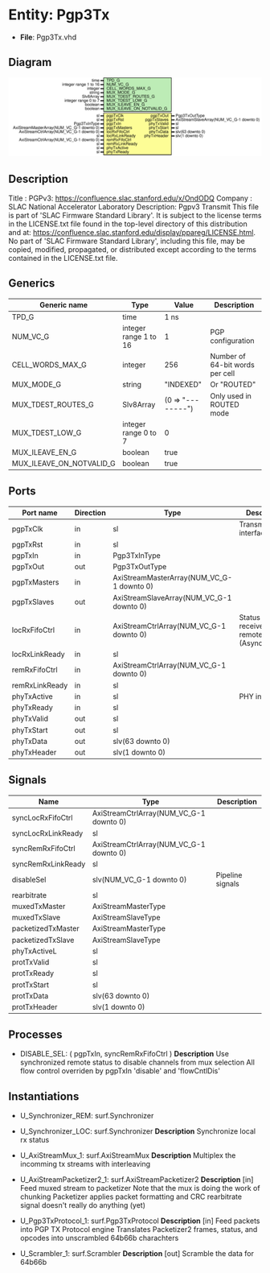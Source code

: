# Entity: Pgp3Tx

- **File**: Pgp3Tx.vhd
## Diagram

![Diagram](Pgp3Tx.svg "Diagram")
## Description

Title      : PGPv3: https://confluence.slac.stanford.edu/x/OndODQ
Company    : SLAC National Accelerator Laboratory
Description: Pgpv3 Transmit
This file is part of 'SLAC Firmware Standard Library'.
It is subject to the license terms in the LICENSE.txt file found in the
top-level directory of this distribution and at:
   https://confluence.slac.stanford.edu/display/ppareg/LICENSE.html.
No part of 'SLAC Firmware Standard Library', including this file,
may be copied, modified, propagated, or distributed except according to
the terms contained in the LICENSE.txt file.
## Generics

| Generic name             | Type                  | Value             | Description                     |
| ------------------------ | --------------------- | ----------------- | ------------------------------- |
| TPD_G                    | time                  | 1 ns              |                                 |
| NUM_VC_G                 | integer range 1 to 16 | 1                 | PGP configuration               |
| CELL_WORDS_MAX_G         | integer               | 256               | Number of 64-bit words per cell |
| MUX_MODE_G               | string                | "INDEXED"         | Or "ROUTED"                     |
| MUX_TDEST_ROUTES_G       | Slv8Array             | (0 => "--------") | Only used in ROUTED mode        |
| MUX_TDEST_LOW_G          | integer range 0 to 7  | 0                 |                                 |
| MUX_ILEAVE_EN_G          | boolean               | true              |                                 |
| MUX_ILEAVE_ON_NOTVALID_G | boolean               | true              |                                 |
## Ports

| Port name      | Direction | Type                                      | Description                                       |
| -------------- | --------- | ----------------------------------------- | ------------------------------------------------- |
| pgpTxClk       | in        | sl                                        | Transmit interface                                |
| pgpTxRst       | in        | sl                                        |                                                   |
| pgpTxIn        | in        | Pgp3TxInType                              |                                                   |
| pgpTxOut       | out       | Pgp3TxOutType                             |                                                   |
| pgpTxMasters   | in        | AxiStreamMasterArray(NUM_VC_G-1 downto 0) |                                                   |
| pgpTxSlaves    | out       | AxiStreamSlaveArray(NUM_VC_G-1 downto 0)  |                                                   |
| locRxFifoCtrl  | in        | AxiStreamCtrlArray(NUM_VC_G-1 downto 0)   | Status of receive and remote FIFOs (Asynchronous) |
| locRxLinkReady | in        | sl                                        |                                                   |
| remRxFifoCtrl  | in        | AxiStreamCtrlArray(NUM_VC_G-1 downto 0)   |                                                   |
| remRxLinkReady | in        | sl                                        |                                                   |
| phyTxActive    | in        | sl                                        | PHY interface                                     |
| phyTxReady     | in        | sl                                        |                                                   |
| phyTxValid     | out       | sl                                        |                                                   |
| phyTxStart     | out       | sl                                        |                                                   |
| phyTxData      | out       | slv(63 downto 0)                          |                                                   |
| phyTxHeader    | out       | slv(1 downto 0)                           |                                                   |
## Signals

| Name               | Type                                    | Description      |
| ------------------ | --------------------------------------- | ---------------- |
| syncLocRxFifoCtrl  | AxiStreamCtrlArray(NUM_VC_G-1 downto 0) |                  |
| syncLocRxLinkReady | sl                                      |                  |
| syncRemRxFifoCtrl  | AxiStreamCtrlArray(NUM_VC_G-1 downto 0) |                  |
| syncRemRxLinkReady | sl                                      |                  |
| disableSel         | slv(NUM_VC_G-1 downto 0)                | Pipeline signals |
| rearbitrate        | sl                                      |                  |
| muxedTxMaster      | AxiStreamMasterType                     |                  |
| muxedTxSlave       | AxiStreamSlaveType                      |                  |
| packetizedTxMaster | AxiStreamMasterType                     |                  |
| packetizedTxSlave  | AxiStreamSlaveType                      |                  |
| phyTxActiveL       | sl                                      |                  |
| protTxValid        | sl                                      |                  |
| protTxReady        | sl                                      |                  |
| protTxStart        | sl                                      |                  |
| protTxData         | slv(63 downto 0)                        |                  |
| protTxHeader       | slv(1 downto 0)                         |                  |
## Processes
- DISABLE_SEL: ( pgpTxIn, syncRemRxFifoCtrl )
**Description**
Use synchronized remote status to disable channels from mux selection
All flow control overriden by pgpTxIn 'disable' and 'flowCntlDis'

## Instantiations

- U_Synchronizer_REM: surf.Synchronizer
- U_Synchronizer_LOC: surf.Synchronizer
**Description**
Synchronize local rx status

- U_AxiStreamMux_1: surf.AxiStreamMux
**Description**
Multiplex the incomming tx streams with interleaving

- U_AxiStreamPacketizer2_1: surf.AxiStreamPacketizer2
**Description**
[in]
Feed muxed stream to packetizer
Note that the mux is doing the work of chunking
Packetizer applies packet formatting and CRC
rearbitrate signal doesn't really do anything (yet)

- U_Pgp3TxProtocol_1: surf.Pgp3TxProtocol
**Description**
[in]
Feed packets into PGP TX Protocol engine
Translates Packetizer2 frames, status, and opcodes into unscrambled 64b66b charachters

- U_Scrambler_1: surf.Scrambler
**Description**
[out]
Scramble the data for 64b66b

